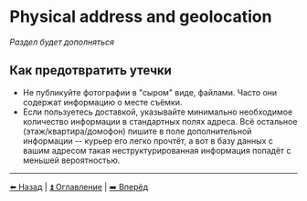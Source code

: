# Physical address and geolocation

*Раздел будет дополняться*

## Как предотвратить утечки

- Не публикуйте фотографии в "сыром" виде, файлами. Часто они содержат информацию о месте съёмки.
- Если пользуетесь доставкой, указывайте минимально необходимое количество информации в стандартных полях адреса. Всё остальное (этаж/квартира/домофон) пишите в поле дополнительной информации -- курьер его легко прочтёт, а вот в базу данных с вашим адресом такая неструктурированная информация попадёт с меньшей вероятностью.

---

[⬅️ Назад](./fio-birthday.md) | [⏫ Оглавление](../README.md) | [➡️ Вперёд](./password.md)
